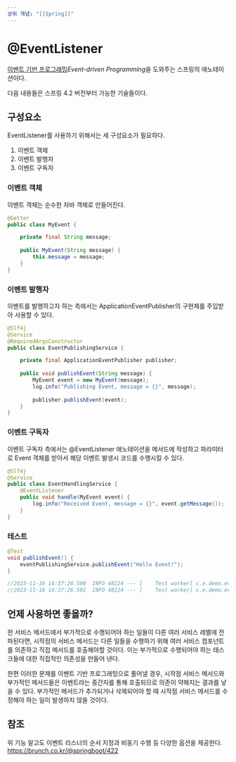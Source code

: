 ```yaml
---
상위 개념: "[[Spring]]"
---
```


# @EventListener
[이벤트 기반 프로그래밍](Event-driven%20Programming.md)*Event-driven Programming*을 도와주는 스프링의 애노테이션이다.

다음 내용들은 스프링 4.2 버전부터 가능한 기술들이다.
## 구성요소
EventListener를 사용하기 위해서는 세 구성요소가 필요하다.
1. 이벤트 객체
2. 이벤트 발행자
3. 이벤트 구독자

### 이벤트 객체
이벤트 객체는 순수한 자바 객체로 만들어진다.
```java
@Getter  
public class MyEvent {  

    private final String message;  
    
    public MyEvent(String message) {  
        this.message = message;  
    }  
}
```

### 이벤트 발행자
이벤트를 발행하고자 하는 측에서는 ApplicationEventPublisher의 구현체를 주입받아 사용할 수 있다.
```java
@Slf4j  
@Service  
@RequiredArgsConstructor  
public class EventPublishingService {  

    private final ApplicationEventPublisher publisher;  
  
    public void publishEvent(String message) {  
        MyEvent event = new MyEvent(message);  
        log.info("Publishing Event, message = {}", message);  
  
        publisher.publishEvent(event);  
    }  
}
```

### 이벤트 구독자
이벤트 구독자 측에서는 @EventListener 애노테이션을 메서드에 작성하고 파라미터로 Event 객체를 받아서 해당 이벤트 발생시 코드를 수행시킬 수 있다.
```java
@Slf4j  
@Service  
public class EventHandlingService {  
    @EventListener  
    public void handle(MyEvent event) {  
        log.info("Received Event, message = {}", event.getMessage());  
    }  
}
```

### 테스트
```java
@Test  
void publishEvent() {  
    eventPublishingService.publishEvent("Hello Event!");  
}

//2023-11-16 14:37:26.500  INFO 48224 --- [    Test worker] c.e.demo.event.EventPublishingService    : Publishing Event, message = Hello World!
//2023-11-16 14:37:26.501  INFO 48224 --- [    Test worker] c.e.demo.event.EventHandlingService      : Received Event, message = Hello World!
```

## 언제 사용하면 좋을까?
한 서비스 메서드에서 부가적으로 수행되어야 하는 일들이 다른 여러 서비스 레벨에 전파된다면, 시작점의 서비스 메서드는 다른 일들을 수행하기 위해 여러 서비스 컴포넌트를 의존하고 직접 메서드를 호출해야할 것이다. 이는 부가적으로 수행되어야 하는 태스크들에 대한 직접적인 의존성을 만들어 낸다.

한편 이러한 문제를 이벤트 기반 프로그래밍으로 풀어낼 경우, 시작점 서비스 메서드와 부가적인 메서드들은 이벤트라는 중간자를 통해 호출되므로 의존이 약해지는 결과를 낳을 수 있다.  부가적인 메서드가 추가되거나 삭제되어야 할 때 시작점 서비스 메서드를 수정해야 하는 일이 발생하지 않을 것이다.

## 참조
위 기능 말고도 이벤트 리스너의 순서 지정과 비동기 수행 등 다양한 옵션을 제공한다.
https://brunch.co.kr/@springboot/422